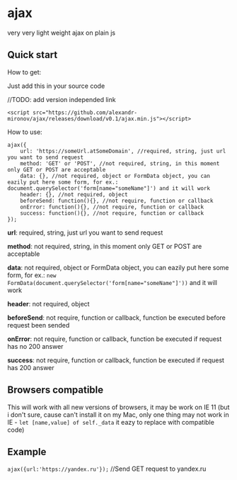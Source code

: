 # ajax
very very light weight ajax on plain js

## Quick start
How to get:

Just add this in your source code 

//TODO: add version independed link

`<script src="https://github.com/alexandr-mironov/ajax/releases/download/v0.1/ajax.min.js"></script>`

How to use:

```
ajax({
    url: 'https://someUrl.atSomeDomain', //required, string, just url you want to send request
    method: 'GET' or 'POST', //not required, string, in this moment only GET or POST are acceptable
    data: {}, //not required, object or FormData object, you can eazily put here some form, for ex.: document.querySelector('form[name="someName"]') and it will work
    header: {}, //not required, object 
    beforeSend: function(){}, //not require, function or callback
    onError: function(){}, //not require, function or callback
    success: function(){}, //not require, function or callback
});
```
**url**: required, string, just url you want to send request

**method**: not required, string, in this moment only GET or POST are acceptable

**data**: not required, object or FormData object, you can eazily put here some form, for ex.: `new FormData(document.querySelector('form[name="someName"]'))` and it will work

**header**: not required, object 

**beforeSend**: not require, function or callback, function be executed before request been sended

**onError**: not require, function or callback, function be executed if request has no 200 answer

**success**: not require, function or callback, function be executed if request has 200 answer

## Browsers compatible

This will work with all new versions of browsers, it may be work on IE 11 (but i don't sure, cause can't install it on my Mac, only one thing may not work in IE - `let [name,value] of self._data` it eazy to replace with compatible code)

## Example

`ajax({url:'https://yandex.ru'});` //Send GET request to yandex.ru
